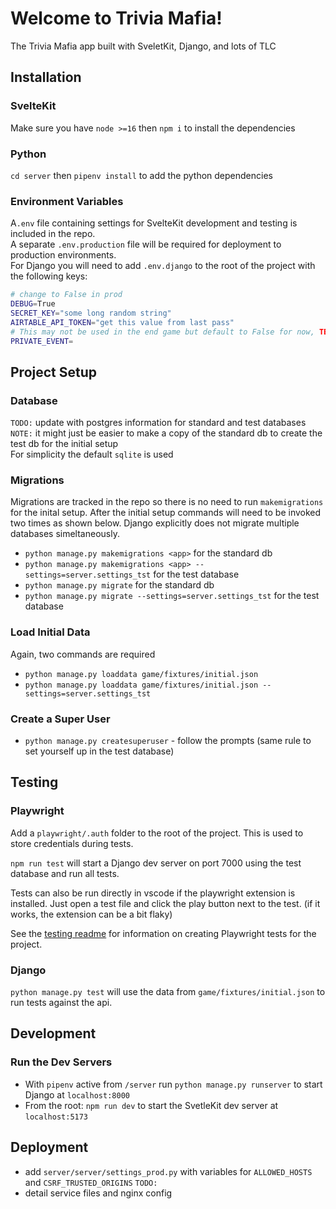 # Welcome to Trivia Mafia!

The Trivia Mafia app built with SveletKit, Django, and lots of TLC

## Installation

### SvelteKit

Make sure you have `node >=16` then `npm i` to install the dependencies

### Python

`cd server` then `pipenv install` to add the python dependencies

### Environment Variables

A`.env` file containing settings for SvelteKit development and testing is included in the repo.\
A separate `.env.production` file will be required for deployment to production environments.\
For Django you will need to add `.env.django` to the root of the project with the following keys:

```bash
# change to False in prod
DEBUG=True
SECRET_KEY="some long random string"
AIRTABLE_API_TOKEN="get this value from last pass"
# This may not be used in the end game but default to False for now, TBD
PRIVATE_EVENT=
```

## Project Setup

### Database

`TODO:` update with postgres information for standard and test databases\
`NOTE:` it might just be easier to make a copy of the standard db to create the test db for the initial setup\
For simplicity the default `sqlite` is used

### Migrations

Migrations are tracked in the repo so there is no need to run `makemigrations` for the inital setup. After the initial setup commands will need to be invoked two times as shown below. Django explicitly does not migrate multiple databases simeltaneously.

-   `python manage.py makemigrations <app>` for the standard db
-   `python manage.py makemigrations <app> --settings=server.settings_tst` for the test database
-   `python manage.py migrate` for the standard db
-   `python manage.py migrate --settings=server.settings_tst` for the test database

### Load Initial Data

Again, two commands are required

-   `python manage.py loaddata game/fixtures/initial.json`
-   `python manage.py loaddata game/fixtures/initial.json --settings=server.settings_tst`

### Create a Super User

-   `python manage.py createsuperuser` - follow the prompts (same rule to set yourself up in the test database)

## Testing

### Playwright

Add a `playwright/.auth` folder to the root of the project. This is used to store credentials during tests.

`npm run test` will start a Django dev server on port 7000 using the test database and run all tests.

Tests can also be run directly in vscode if the playwright extension is installed. Just open a test file and click the play button
next to the test. (if it works, the extension can be a bit flaky)

See the [testing readme](/tests/README.md) for information on creating Playwright tests for the project.

### Django

`python manage.py test` will use the data from `game/fixtures/initial.json` to run tests against the api.

## Development

### Run the Dev Servers

-   With `pipenv` active from `/server` run `python manage.py runserver` to start Django at `localhost:8000`
-   From the root: `npm run dev` to start the SvetleKit dev server at `localhost:5173`

## Deployment

-   add `server/server/settings_prod.py` with variables for `ALLOWED_HOSTS` and `CSRF_TRUSTED_ORIGINS`
    `TODO:`
-   detail service files and nginx config
